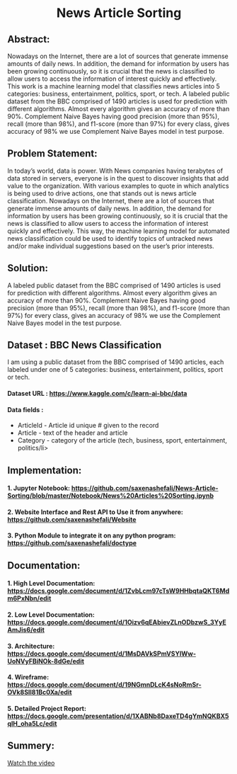 <h1 align="center">News Article Sorting</h1>

## Abstract:

Nowadays on the Internet, there are a lot of sources that generate immense amounts of daily news. In addition, the demand for information by users has been growing continuously, so it is crucial that the news is classified to allow users to access the information of interest quickly and effectively. This work is a machine learning model that classifies news articles into 5 categories: business, entertainment, politics, sport, or tech. A labeled public dataset from the BBC comprised of 1490 articles is used for prediction with different algorithms. Almost every algorithm gives an accuracy of more than 90%. Complement Naive Bayes having good precision (more than 95%), recall (more than 98%), and f1-score (more than 97%) for every class, gives accuracy of 98% we use Complement Naive Bayes model in test purpose.

## Problem Statement:

In today’s world, data is power. With News companies having terabytes of data stored in servers, everyone is in the quest to discover insights that add value to the organization. With various examples to quote in which analytics is being used to drive actions, one that stands out is news article classification. Nowadays on the Internet, there are a lot of sources that generate immense amounts of daily news. In addition, the demand for information by users has been growing continuously, so it is crucial that the news is classified to allow users to access the information of interest quickly and effectively. This way, the machine learning model for automated news classification could be used to identify topics of untracked news and/or make individual suggestions based on the user’s prior interests.

## Solution:
A labeled public dataset from the BBC comprised of 1490 articles is used for prediction with different algorithms. Almost every algorithm gives an accuracy of more than 90%. Complement Naive Bayes having good precision (more than 95%), recall (more than 98%), and f1-score (more than 97%) for every class, gives an accuracy of 98% we use the Complement Naive Bayes model in the test purpose.

## Dataset : BBC News Classification

I am using a public dataset from the BBC comprised of 1490 articles, each labeled under one of 5 categories: business, entertainment, politics, sport or tech.

#### Dataset URL : https://www.kaggle.com/c/learn-ai-bbc/data
#### Data fields :
  * ArticleId - Article id unique # given to the record
  * Article - text of the header and article
  * Category - category of the article (tech, business, sport, entertainment, politics/li>


## Implementation:

#### 1. Jupyter Notebook: https://github.com/saxenashefali/News-Article-Sorting/blob/master/Notebook/News%20Articles%20Sorting.ipynb
#### 2. Website Interface and Rest API to Use it from anywhere: https://github.com/saxenashefali/Website
#### 3. Python Module to integrate it on any python program: https://github.com/saxenashefali/doctype
## Documentation:

#### 1. High Level Documentation: https://docs.google.com/document/d/1ZvbLcm97cTsW9HHbqtaQKT6Mdm6PxNbn/edit
#### 2. Low Level Documentation: https://docs.google.com/document/d/1Oizv6qEAbievZLnODbzwS_3YyEAmJis6/edit
#### 3. Architecture: https://docs.google.com/document/d/1MsDAVkSPmVSYlWw-UoNVyFBiNOk-8dGe/edit
#### 4. Wireframe: https://docs.google.com/document/d/19NGmnDLcK4sNoRmSr-OVk8SIl81Bc0Xa/edit
#### 5. Detailed Project Report: https://docs.google.com/presentation/d/1XABNb8DaxeTD4gYmNQKBX5qlH_oha5Lc/edit
## Summery:

[Watch the video](https://youtu.be/lPGTMgh5_j8)
